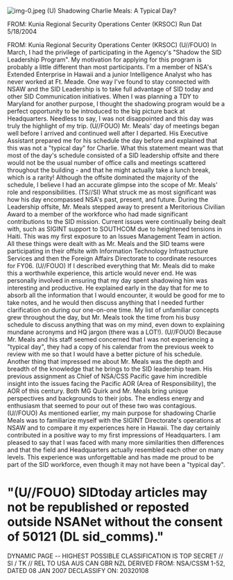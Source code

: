 ![img-0.jpeg](img-0.jpeg)
(U) Shadowing Charlie Meals: A Typical Day?

FROM:
Kunia Regional Security Operations Center (KRSOC)
Run Dat $5 / 18 / 2004$

FROM:
Kunia Regional Security Operations Center (KRSOC)
(U//FOUO) In March, I had the privilege of participating in the Agency's "Shadow the SID Leadership Program". My motivation for applying for this program is probably a little different than most participants. I'm a member of NSA's Extended Enterprise in Hawaii and a junior Intelligence Analyst who has never worked at Ft. Meade. One way I've found to stay connected with NSAW and the SID Leadership is to take full advantage of SID today and other SID Communication initiatives. When I was planning a TDY to Maryland for another purpose, I thought the shadowing program would be a perfect opportunity to be introduced to the big picture back at Headquarters. Needless to say, I was not disappointed and this day was truly the highlight of my trip.
(U//FOUO) Mr. Meals' day of meetings began well before I arrived and continued well after I departed. His Executive Assistant prepared me for his schedule the day before and explained that this was not a "typical day" for Charlie. What this statement meant was that most of the day's schedule consisted of a SID leadership offsite and there would not be the usual number of office calls and meetings scattered throughout the building - and that he might actually take a lunch break, which is a rarity! Although the offsite dominated the majority of the schedule, I believe I had an accurate glimpse into the scope of Mr. Meals' role and responsibilities.
(TS//SI) What struck me as most significant was how his day encompassed NSA's past, present, and future. During the Leadership offsite, Mr. Meals stepped away to present a Meritorious Civilian Award to a member of the workforce who had made significant contributions to the SID mission. Current issues were continually being dealt with, such as SIGINT support to SOUTHCOM due to heightened tensions in Haiti. This was my first exposure to an Issues Management Team in action. All these things were dealt with as Mr. Meals and the SID teams were participating in their offsite with Information Technology Infrastructure Services and then the Foreign Affairs Directorate to coordinate resources for FY06.
(U//FOUO) If I described everything that Mr. Meals did to make this a worthwhile experience, this article would never end. He was personally involved in ensuring that my day spent shadowing him was interesting and productive. He explained early in the day that for me to absorb all the information that I would encounter, it would be good for me to take notes, and he would then discuss anything that I needed further clarification on during our one-on-one time. My list of unfamiliar concepts grew throughout the day, but Mr. Meals took the time from his busy schedule to discuss anything that was on my mind, even down to explaining mundane acronyms and HQ jargon (there was a LOT!).
(U//FOUO) Because Mr. Meals and his staff seemed concerned that I was not experiencing a "typical day", they had a copy of his calendar from the previous week to review with me so that I would have a better picture of his schedule. Another thing that impressed me about Mr. Meals was the depth and breadth of the knowledge that he brings to the SID leadership team. His previous assignment as Chief of NSA/CSS Pacific gave him incredible insight into the issues facing the Pacific AOR (Area of Responsibility), the AOR of this century. Both MG Quirk and Mr. Meals bring unique perspectives and backgrounds to their jobs. The endless energy and enthusiasm that seemed to pour out of these two was contagious.
(U//FOUO) As mentioned earlier, my main purpose for shadowing Charlie Meals was to familiarize myself with the SIGINT Directorate's operations at NSAW and to compare it my experiences here in Hawaii. The day certainly contributed in a positive way to my first impressions of Headquarters. I am pleased to say that I was faced with many more similarities
then differences and that the field and Headquarters actually resembled each other on many levels. This experience was unforgettable and has made me proud to be part of the SID workforce, even though it may not have been a "typical day".

# "(U//FOUO) SIDtoday articles may not be republished or reposted outside NSANet without the consent of $\mathbf{5 0 1 2 1}$ (DL sid_comms)." 

DYNAMIC PAGE -- HIGHEST POSSIBLE CLASSIFICATION IS TOP SECRET // SI / TK // REL TO USA AUS CAN GBR NZL DERIVED FROM: NSA/CSSM 1-52, DATED 08 JAN 2007 DECLASSIFY ON: 20320108
